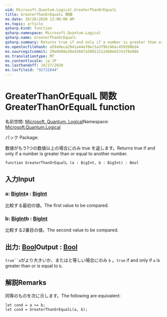 ```yaml
---
uid: Microsoft.Quantum.Logical.GreaterThanOrEqualL
title: GreaterThanOrEqualL 関数
ms.date: 10/26/2020 12:00:00 AM
ms.topic: article
qsharp.kind: function
qsharp.namespace: Microsoft.Quantum.Logical
qsharp.name: GreaterThanOrEqualL
qsharp.summary: Returns true if and only if a number is greater than or equal to another number.
ms.openlocfilehash: a59a9eca2941a44a70ec5a379b146ac459390bd4
ms.sourcegitcommit: 29e0d88a30e4166fa580132124b0eb57e1f0e986
ms.translationtype: MT
ms.contentlocale: ja-JP
ms.lasthandoff: 10/27/2020
ms.locfileid: "92722644"
---
```

# <a name="greaterthanorequall-function"></a><span data-ttu-id="4e7dd-102">GreaterThanOrEqualL 関数</span><span class="sxs-lookup"><span data-stu-id="4e7dd-102">GreaterThanOrEqualL function</span></span>

<span data-ttu-id="4e7dd-103">名前空間: [Microsoft. Quantum. Logical](xref:Microsoft.Quantum.Logical)</span><span class="sxs-lookup"><span data-stu-id="4e7dd-103">Namespace: [Microsoft.Quantum.Logical](xref:Microsoft.Quantum.Logical)</span></span>

<span data-ttu-id="4e7dd-104">パック [](https://nuget.org/packages/)</span><span class="sxs-lookup"><span data-stu-id="4e7dd-104">Package: [](https://nuget.org/packages/)</span></span>


<span data-ttu-id="4e7dd-105">数値がもう1つの数値以上の場合にのみ true を返します。</span><span class="sxs-lookup"><span data-stu-id="4e7dd-105">Returns true if and only if a number is greater than or equal to another number.</span></span>

```qsharp
function GreaterThanOrEqualL (a : BigInt, b : BigInt) : Bool
```


## <a name="input"></a><span data-ttu-id="4e7dd-106">入力</span><span class="sxs-lookup"><span data-stu-id="4e7dd-106">Input</span></span>

### <a name="a--bigint"></a><span data-ttu-id="4e7dd-107">a: [BigInt](xref:microsoft.quantum.lang-ref.bigint)</span><span class="sxs-lookup"><span data-stu-id="4e7dd-107">a : [BigInt](xref:microsoft.quantum.lang-ref.bigint)</span></span>

<span data-ttu-id="4e7dd-108">比較する最初の値。</span><span class="sxs-lookup"><span data-stu-id="4e7dd-108">The first value to be compared.</span></span>


### <a name="b--bigint"></a><span data-ttu-id="4e7dd-109">b: [BigInt](xref:microsoft.quantum.lang-ref.bigint)</span><span class="sxs-lookup"><span data-stu-id="4e7dd-109">b : [BigInt](xref:microsoft.quantum.lang-ref.bigint)</span></span>

<span data-ttu-id="4e7dd-110">比較する2番目の値。</span><span class="sxs-lookup"><span data-stu-id="4e7dd-110">The second value to be compared.</span></span>



## <a name="output--bool"></a><span data-ttu-id="4e7dd-111">出力: [Bool](xref:microsoft.quantum.lang-ref.bool)</span><span class="sxs-lookup"><span data-stu-id="4e7dd-111">Output : [Bool](xref:microsoft.quantum.lang-ref.bool)</span></span>

<span data-ttu-id="4e7dd-112">`true``a`がより大きいか、またはと等しい場合にのみ `b` 。</span><span class="sxs-lookup"><span data-stu-id="4e7dd-112">`true` if and only if `a` is greater than or is equal to `b`.</span></span>

## <a name="remarks"></a><span data-ttu-id="4e7dd-113">解説</span><span class="sxs-lookup"><span data-stu-id="4e7dd-113">Remarks</span></span>

<span data-ttu-id="4e7dd-114">同等のものを次に示します。</span><span class="sxs-lookup"><span data-stu-id="4e7dd-114">The following are equivalent:</span></span>

```Q#
let cond = a >= b;
let cond = GreaterThanOrEqualL(a, b);
```